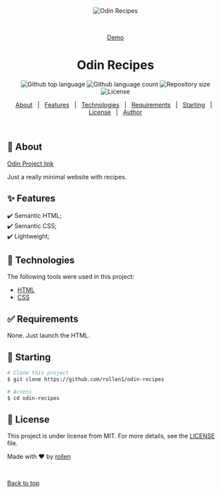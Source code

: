 <div align="center" id="top"> 
  <img src="./.github/app.gif" alt="Odin Recipes" />

  &#xa0;

  <a href="https://rollen1.github.io/odin-recipes/">Demo</a>
</div>

<h1 align="center">Odin Recipes</h1>

<p align="center">
  <img alt="Github top language" src="https://img.shields.io/github/languages/top/rollen1/odin-recipes?color=0096FF">

  <img alt="Github language count" src="https://img.shields.io/github/languages/count/rollen1/odin-recipes?color=0096FF">

  <img alt="Repository size" src="https://img.shields.io/github/repo-size/rollen1/odin-recipes?color=0096FF">

  <img alt="License" src="https://img.shields.io/github/license/rollen1/odin-recipes?color=0096FF">
</p>


<p align="center">
  <a href="#dart-about">About</a> &#xa0; | &#xa0; 
  <a href="#sparkles-features">Features</a> &#xa0; | &#xa0;
  <a href="#rocket-technologies">Technologies</a> &#xa0; | &#xa0;
  <a href="#white_check_mark-requirements">Requirements</a> &#xa0; | &#xa0;
  <a href="#checkered_flag-starting">Starting</a> &#xa0; | &#xa0;
  <a href="#memo-license">License</a> &#xa0; | &#xa0;
  <a href="https://github.com/rollen1" target="_blank">Author</a>
</p>

<br>

## :dart: About ##

[Odin Project link](https://www.theodinproject.com/lessons/foundations-recipes)

Just a really minimal website with recipes.

## :sparkles: Features ##

:heavy_check_mark: Semantic HTML;\
:heavy_check_mark: Semantic CSS;\
:heavy_check_mark: Lightweight;

## :rocket: Technologies ##

The following tools were used in this project:

- [HTML](https://html.spec.whatwg.org/multipage/)
- [CSS](https://www.w3schools.com/css/)

## :white_check_mark: Requirements ##

None. Just launch the HTML.

## :checkered_flag: Starting ##

```bash
# Clone this project
$ git clone https://github.com/rollen1/odin-recipes

# Access
$ cd odin-recipes
```

## :memo: License ##

This project is under license from MIT. For more details, see the [LICENSE](LICENSE) file.


Made with :heart: by <a href="https://github.com/rollen1" target="_blank">rollen</a>

&#xa0;

<a href="#top">Back to top</a>
